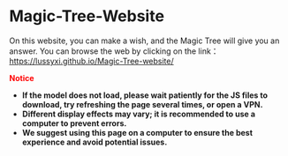 # Magic-Tree-Website

On this website, you can make a wish, and the Magic Tree will give you an answer.
You can browse the web by clicking on the link：https://lussyxi.github.io/Magic-Tree-website/

<span style="color:red;">**Notice**</span>
- **If the model does not load, please wait patiently for the JS files to download, try refreshing the page several times, or open a VPN.**
- **Different display effects may vary; it is recommended to use a computer to prevent errors.**
- **We suggest using this page on a computer to ensure the best experience and avoid potential issues.**

